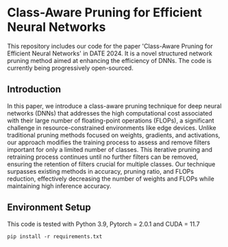 # Class-Aware Pruning for Efficient Neural Networks
This repository includes our code for the paper 'Class-Aware Pruning for Efficient Neural Networks' in DATE 2024.
It is a novel structured network pruning method aimed at enhancing the efficiency of DNNs. 
The code is currently being progressively open-sourced.


## Introduction
In this paper, we introduce a class-aware pruning technique for deep neural networks (DNNs) that addresses the high computational cost associated with their large number of floating-point operations (FLOPs), a significant challenge in resource-constrained environments like edge devices. Unlike traditional pruning methods focused on weights, gradients, and activations, our approach modifies the training process to assess and remove filters important for only a limited number of classes. This iterative pruning and retraining process continues until no further filters can be removed, ensuring the retention of filters crucial for multiple classes. Our technique surpasses existing methods in accuracy, pruning ratio, and FLOPs reduction, effectively decreasing the number of weights and FLOPs while maintaining high inference accuracy.

## Environment Setup
This code is tested with Python 3.9, Pytorch = 2.0.1 and CUDA = 11.7

```
pip install -r requirements.txt
```
